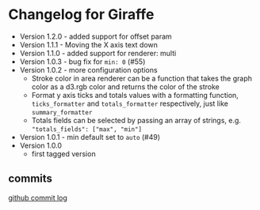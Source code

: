 # Changelog for Giraffe

* Version 1.2.0 - added support for offset param
* Version 1.1.1 - Moving the X axis text down
* Version 1.1.0 - added support for renderer: multi
* Version 1.0.3 - bug fix for `min: 0` (#55)
* Version 1.0.2 - more configuration options
  - Stroke color in area renderer can be a function that takes the graph color
    as a d3.rgb color and returns the color of the stroke
  - Format y axis ticks and totals values with a formatting function,
    `ticks_formatter` and `totals_formatter` respectively,
    just like `summary_formatter`
  - Totals fields can be selected by passing an array of strings, e.g.
    `"totals_fields": ["max", "min"]`
* Version 1.0.1 - min default set to `auto` (#49)
* Version 1.0.0
  - first tagged version

## commits

[github commit log](https://github.com/kenhub/giraffe/commits)
